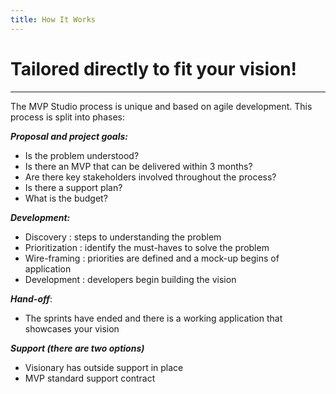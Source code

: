```yaml
---
title: How It Works
---
```


# Tailored directly to fit your vision!

---

The MVP Studio process is unique and based on agile development. This process is split into phases:

**_Proposal and project goals:_**

- Is the problem understood?
- Is there an MVP that can be delivered within 3 months?
- Are there key stakeholders involved throughout the process?
- Is there a support plan?
- What is the budget?

**_Development:_**

- Discovery : steps to understanding the problem
- Prioritization : identify the must-haves to solve the problem
- Wire-framing : priorities are defined and a mock-up begins of application
- Development : developers begin building the vision

**_Hand-off_**:

- The sprints have ended and there is a working application that showcases your vision

**_Support (there are two options)_**

- Visionary has outside support in place
- MVP standard support contract
